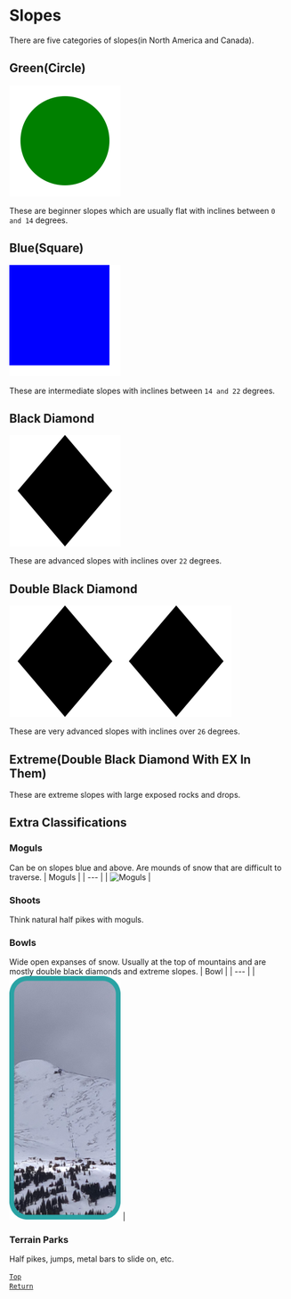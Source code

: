 # Slopes
There are five categories of slopes(in North America and Canada).
## Green(Circle)
<img src="../Images/GreenCircle.svg">

These are beginner slopes which are usually flat with inclines between `0 and 14` degrees.
## Blue(Square)
<img src="../Images/BlueSquare.svg">

These are intermediate slopes with inclines between `14 and 22` degrees.
## Black Diamond
<img src="../Images/BlackDiamond.svg">

These are advanced slopes with inclines over `22` degrees.
## Double Black Diamond
<img src="../Images/BlackDiamond.svg"><img src="../Images/BlackDiamond.svg">


These are very advanced slopes with inclines over `26` degrees.
## Extreme(Double Black Diamond With EX In Them)
These are extreme slopes with large exposed rocks and drops.

## Extra Classifications
### Moguls
Can be on slopes blue and above. Are mounds of snow that are difficult to traverse.
| Moguls |
| --- |
| <img src="../Images/Moguls.png" alt="Moguls" width="200"/> |
### Shoots
Think natural half pikes with moguls.
### Bowls
Wide open expanses of snow. Usually at the top of mountains and are mostly double black diamonds and extreme slopes.
| Bowl |
| --- |
| <img src="../Images/Bowl.png" alt="Bowl" width="200"/> |
### Terrain Parks
Half pikes, jumps, metal bars to slide on, etc.

[`Top`](#slopes)  
[`Return`](../README.md#floridian-guide-to-skiing)